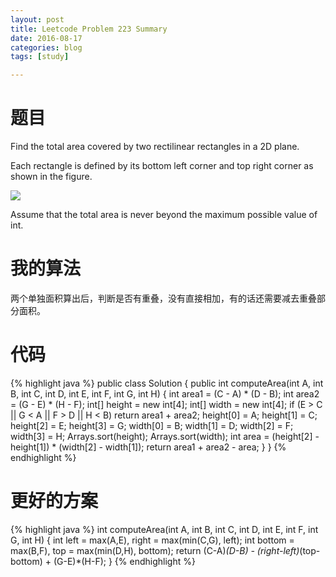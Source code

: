 ```yaml
---
layout: post
title: Leetcode Problem 223 Summary
date: 2016-08-17
categories: blog
tags: [study]

---
```


# 题目

Find the total area covered by two rectilinear rectangles in a 2D plane.

Each rectangle is defined by its bottom left corner and top right corner as shown in the figure.

![](https://lisencn11.github.io/img/problem223.png)

Assume that the total area is never beyond the maximum possible value of int.

# 我的算法

两个单独面积算出后，判断是否有重叠，没有直接相加，有的话还需要减去重叠部分面积。

# 代码

{% highlight java %}
public class Solution {
    public int computeArea(int A, int B, int C, int D, int E, int F, int G, int H) {
        int area1 = (C - A) * (D - B);
        int area2 = (G - E) * (H - F);
        int[] height = new int[4];
        int[] width = new int[4];
        if (E > C || G < A || F > D || H < B) return area1 + area2;
        height[0] = A;
        height[1] = C;
        height[2] = E;
        height[3] = G;
        width[0] = B;
        width[1] = D;
        width[2] = F;
        width[3] = H;
        Arrays.sort(height);
        Arrays.sort(width);
        int area = (height[2] - height[1]) * (width[2] - width[1]);
        return area1 + area2 - area;
    }
}
{% endhighlight %}

# 更好的方案

{% highlight java %}
int computeArea(int A, int B, int C, int D, int E, int F, int G, int H) {
    int left = max(A,E), right = max(min(C,G), left);
    int bottom = max(B,F), top = max(min(D,H), bottom);
    return (C-A)*(D-B) - (right-left)*(top-bottom) + (G-E)*(H-F);
}
{% endhighlight %}